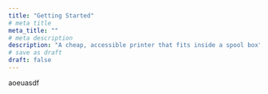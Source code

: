 ```yaml
---
title: "Getting Started"
# meta title
meta_title: ""
# meta description
description: "A cheap, accessible printer that fits inside a spool box"
# save as draft
draft: false
---
```


aoeuasdf